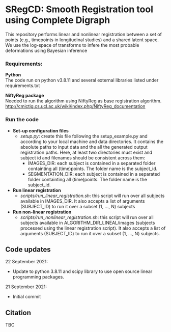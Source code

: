 # SRegCD: Smooth Registration tool using Complete Digraph 

This repository performs linear and nonlinear registration between a set of points (e.g., timepoints in longitudinal studies) and a shared latent space. We use the log-space of transforms to infere the most probable deformations using Bayesian inference


### Requirements:
**Python** <br />
The code run on python v3.8.11 and several external libraries listed under requirements.txt

**NiftyReg package** <br />
Needed to run the algorithm using NiftyReg as base registration algorithm. 
http://cmictig.cs.ucl.ac.uk/wiki/index.php/NiftyReg_documentation

### Run the code
- **Set-up configuration files** 
  - _setup.py_: create this file following the setup_example.py and according to your local machine and data directories. It contains the absolute paths to input data and the all the generated output registration paths. Here, at least two directories must exist and subject id and filenames should be consistent across them:
     - IMAGES_DIR: each subject is contained in a separated folder containting all (time)points. The folder name is the subject_id.
     - SEGMENTATION_DIR: each subject is contained in a separated folder containting all (time)points. The folder name is the subject_id.
 - **Run linear registration**
   - _scripts/run_linear_registration.sh_: this script will run over all subjects available in IMAGES_DIR. It also accepts a list of arguments (SUBJECT_ID) to run it over a subset (1, ..., N) subjects
 - **Run non-linear registration**
   - _scripts/run_nonlinear_registration.sh_: this script will run over all subjects available in ALGORITHM_DIR_LINEAL/images (subjects processed using the linear registration script). It also accepts a list of arguments (SUBJECT_ID) to run it over a subset (1, ..., N) subjects.


## Code updates

22 September 2021:
- Update to python 3.8.11 and scipy library to use open source linear programming packages.

21 September 2021:
- Initial commit




## Citation
TBC
